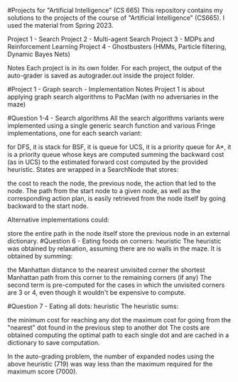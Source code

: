 #Projects for "Artificial Intelligence" (CS 665)
This repository contains my solutions to the projects of the course of "Artificial Intelligence" (CS665). I used the material from Spring 2023.

 Project 1 - Search
 Project 2 - Multi-agent Search
 Project 3 - MDPs and Reinforcement Learning
 Project 4 - Ghostbusters (HMMs, Particle filtering, Dynamic Bayes Nets)
 
Notes
Each project is in its own folder. For each project, the output of the auto-grader is saved as autograder.out inside the project folder.


#Project 1 - Graph search - Implementation Notes
Project 1 is about applying graph search algorithms to PacMan (with no adversaries in the maze)

#Question 1-4 - Search algorithms
All the search algorithms variants were implemented using a single generic search function and various Fringe implementations, one for each search variant:

for DFS, it is stack
for BSF, it is queue
for UCS, it is a priority queue
for A*, it is a priority queue whose keys are computed summing the backward cost (as in UCS) to the estimated forward cost computed by the provided heuristic.
States are wrapped in a SearchNode that stores:

the cost to reach the node,
the previous node,
the action that led to the node.
The path from the start node to a given node, as well as the corresponding action plan, is easily retrieved from the node itself by going backward to the start node.

Alternative implementations could:

store the entire path in the node itself
store the previous node in an external dictionary.
#Question 6 - Eating foods on corners: heuristic
The heuristic was obtained by relaxation, assuming there are no walls in the maze. It is obtained by summing:

the Manhattan distance to the nearest unvisited corner
the shortest Manhattan path from this corner to the remaining corners (if any)
The second term is pre-computed for the cases in which the unvisited corners are 3 or 4, even though it wouldn't be expensive to compute.

#Question 7 - Eating all dots: heuristic
The heuristic sums:

the minimum cost for reaching any dot
the maximum cost for going from the "nearest" dot found in the previous step to another dot
The costs are obtained computing the optimal path to each single dot and are cached in a dictionary to save computation.

In the auto-grading problem, the number of expanded nodes using the above heuristic (719) was way less than the maximum required for the maximum score (7000).
